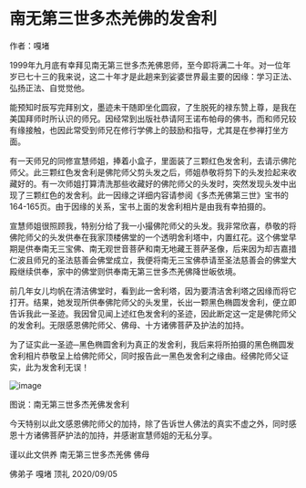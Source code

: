 # 南无第三世多杰羌佛的发舍利

作者：嘎堵

1999年九月底有幸拜见南无第三世多杰羌佛恩师，至今即将满二十年。对一位年岁已七十三的我来说，这二十年才是此趟来到娑婆世界最主要的因缘：学习正法、弘扬正法、自觉觉他。

能预知时辰写完拜别文，墨迹未干随即坐化圆寂，了生脱死的禄东赞上尊，是我在美国拜师时所认识的师兄。因经常到出版社恭请阿王诺布帕母的佛书，而和师兄较有缘接触，也因此常受到师兄在修行学佛上的鼓励和指导，尤其是在参禅打坐方面。

有一天师兄的同修宣慧师姐，捧着小盒子，里面装了三颗红色发舍利，去请示佛陀师父。此三颗红色发舍利是佛陀师父剪头发之后，师姐恭敬将剪下的头发捡起来收藏好的。有一次师姐打算清洗那些收藏好的佛陀师父的头发时，突然发现头发中出现了三颗红色的发舍利。此一因缘之详细内容请参阅《多杰羌佛第三世》宝书的164-165页。由于因缘的关系，宝书上面的发舍利相片是由我有幸拍摄的。

宣慧师姐很照顾我，特别分给了我一小撮佛陀师父的头发。我非常欣喜，恭敬的将佛陀师父的头发供奉在我家顶楼佛堂的一个透明舍利塔中，内置红花。这个佛堂早期是供奉南无三宝佛、南无观世音菩萨和南无地藏王菩萨圣像，后来因为却吉嘉措仁波且师兄的圣法慈善会佛堂成立，我便将南无三宝佛恭请至圣法慈善会的佛堂大殿继续供奉，家中的佛堂则供奉南无第三世多杰羌佛降世皈依境。

前几年女儿均帆在清洁佛堂时，看到此一舍利塔，因为要清洁舍利塔之因缘而将它打开。结果，她发现所供奉佛陀师父的头发里，长出一颗黑色椭圆发舍利，便立即告诉我此一圣迹。我因曾见闻上述红色发舍利的圣迹，因此断定这一定是佛陀师父的发舍利。无限感恩佛陀师父、佛母、十方诸佛菩萨及护法的加持。

为了证实此一圣迹─黑色椭圆舍利为真正的发舍利，我后来将所拍摄的黑色椭圆发舍利相片恭敬呈上给佛陀师父，同时报告此一黑色发舍利之缘由。经佛陀师父证实，此为发舍利无误！

![image](https://s2.loli.net/2022/03/31/ksEOKPZyTnALWUz.png)

图说：南无第三世多杰羌佛发舍利

今天特别以此文感恩佛陀师父的加持，除了告诉世人佛法的真实不虚之外，同时感恩十方诸佛菩萨护法的加持，并感谢宣慧师姐的无私分享。

谨以此文供养
南无第三世多杰羌佛
佛母

佛弟子  嘎堵  顶礼
2020/09/05